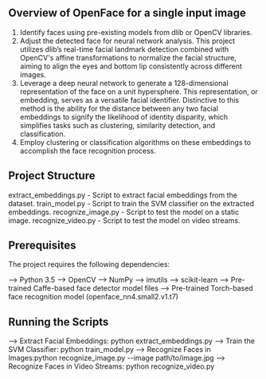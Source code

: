 ## Overview of OpenFace for a single input image
1. Identify faces using pre-existing models from dlib or OpenCV libraries.
2. Adjust the detected face for neural network analysis. This project utilizes dlib’s real-time facial landmark detection combined with OpenCV's affine transformations to normalize the facial structure, aiming to align the eyes and bottom lip consistently across different images.
3. Leverage a deep neural network to generate a 128-dimensional representation of the face on a unit hypersphere. This representation, or embedding, serves as a versatile facial identifier. Distinctive to this method is the ability for the distance between any two facial embeddings to signify the likelihood of identity disparity, which simplifies tasks such as clustering, similarity detection, and classification.
4. Employ clustering or classification algorithms on these embeddings to accomplish the face recognition process.

## Project Structure
extract_embeddings.py - Script to extract facial embeddings from the dataset.
train_model.py - Script to train the SVM classifier on the extracted embeddings.
recognize_image.py - Script to test the model on a static image.
recognize_video.py - Script to test the model on video streams.

## Prerequisites
The project requires the following dependencies:

--> Python 3.5
--> OpenCV
--> NumPy
--> imutils
--> scikit-learn
--> Pre-trained Caffe-based face detector model files
--> Pre-trained Torch-based face recognition model (openface_nn4.small2.v1.t7)

## Running the Scripts
--> Extract Facial Embeddings: python extract_embeddings.py
--> Train the SVM Classifier: python train_model.py
--> Recognize Faces in Images:python recognize_image.py --image path/to/image.jpg
--> Recognize Faces in Video Streams: python recognize_video.py
